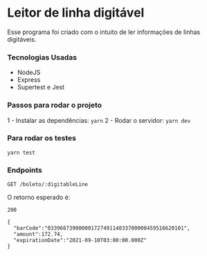 # Leitor de linha digitável

Esse programa foi criado com o intuito de ler informações de linhas digitáveis.

### Tecnologias Usadas

- NodeJS
- Express
- Supertest e Jest

### Passos para rodar o projeto

1 - Instalar as dependências: `yarn`
2 - Rodar o servidor: `yarn dev`

### Para rodar os testes

`yarn test`

### Endpoints

```
GET /boleto/:digitableLine
```

O retorno esperado é:

```
200

{
  "barCode":"03396873900000172749114033700000459516620101",
  "amount":172.74,
  "expirationDate":"2021-09-10T03:00:00.000Z"
}
```
